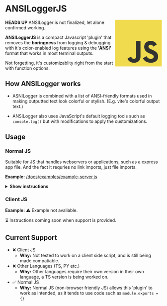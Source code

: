 # ANSILoggerJS

<img src="./docs/images/JavaScript-logo.png" align="right" width=150>

**HEADS UP** ANSILogger is not finalized, let alone confirmed working.

**ANSILoggerJS** is a compact Javascript 'plugin' that removes the **boringness** from logging & debugging with it's color-enabled log features using the **'ANSI'** format that works in most terminal outputs.

Not forgetting, it's customizablity right from the start with function options.

## How ANSILogger works

-    ASNILogger is combined with a list of ANSI-friendly formats used in making outputted text look colorful or stylish. (E.g. vite's colorful output text.)

-    ANSILogger also uses JavaScript's default logging tools such as `console.log()` but with modifications to apply the customizations.

## Usage

### Normal JS

Suitable for JS that handles webservers or applications, such as a express app file. And the fact it requries no link imports, just file imports.

**Example:** <a href="./docs/examples/example-server.js">/docs/examples/example-server.js</a>

<details><summary><b>Show instructions</b></summary>

1. **Download** a copy of ANSILoggerJS.

     Once downloaded, place in a folder; ideally something like **utils** or **plugins.**

2. **Import** ANSILogger.

     Once placed in a folder of your choice within your project directory. Open a .js file you wish to use ANSI within and type the following:

     ```js
     const ANSILogger = require(" LOCATION OF JS FILE ");
     ```

3. **Define** your logger.

     Once you've 'required' ANSILogger, you can now type the following anywhere in your script. Ideally, place it where your 'require' blocks are:

     ```js
     const log = new ANSILogger();
     ```

     Baring in mind, this plugin has options avaliable to configure it; you can do this also:

     ```js
     const log = new ANSILogger({
     	tagName: "React Application",
     	fillStringWithColor: true,
     });
     ```

     `tagName` - The '[Text]' block that is at the start of the output message.

     **e.g. ** [ReactApp] Started application.

     `fillStringWithColor` - Defines wether or not the output message should be full coloured or only half coloured.

</details>

### Client JS

**Example:** ⚠️ Example not avaliable.

⌛ Instructions coming soon when support is provided.

## Current Support

-    ❌ Client JS
     -    **Why:** Not tested to work on a client side script, and is still being made compatiable.
-    ❌ Other Languages (TS, PY etc.)
     -    **Why:** Other languages require their own version in their own language, a TS version is being worked on.
-    ✅ Normal JS
     -    **Why:** Normal JS (non-browser friendly JS) allows this 'plugin' to work as intended, as it tends to use code such as `module.exports = {}`
